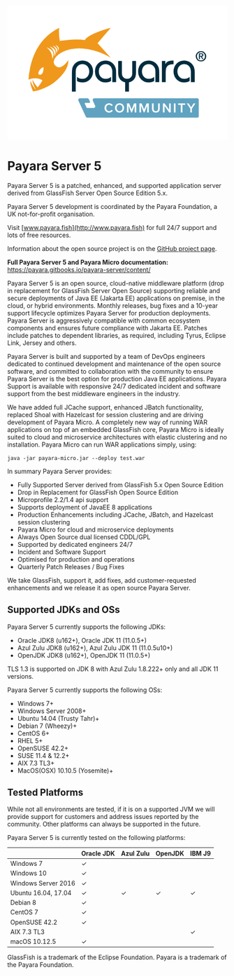 ![#badassfish](payara-logo-blue.png)

# Payara Server 5

Payara Server 5 is a patched, enhanced, and supported application server derived from GlassFish Server Open Source Edition 5.x.

Payara Server 5 development is coordinated by the Payara Foundation, a UK not-for-profit organisation.

Visit [www.payara.fish](http://www.payara.fish) for full 24/7 support and lots of free resources.

Information about the open source project is on the [GitHub project page](https://payara.github.io/Payara/).

**Full Payara Server 5 and Payara Micro documentation:** https://payara.gitbooks.io/payara-server/content/ 

Payara Server 5 is an open source, cloud-native middleware platform (drop in replacement for GlassFish Server Open Source) supporting reliable and secure deployments of Java EE (Jakarta EE) applications on premise, in the cloud, or hybrid environments. Monthly releases, bug fixes and a 10-year support lifecycle optimizes Payara Server for production deployments. Payara Server is aggressively compatible with common ecosystem components and ensures future compliance with Jakarta EE. Patches include patches to dependent libraries, as required, including Tyrus, Eclipse Link, Jersey and others. 

Payara Server is built and supported by a team of DevOps engineers dedicated to continued development and maintenance of the open source software, and committed to collaboration with the community to ensure Payara Server is the best option for production Java EE applications. Payara Support is available with responsive 24/7 dedicated incident and software support from the best middleware engineers in the industry.

We have added full JCache support, enhanced JBatch functionality, replaced Shoal with Hazelcast for session clustering and are driving development of Payara Micro. A completely new way of running WAR applications on top of an embedded GlassFish core, Payara Micro is ideally suited to cloud and microservice architectures with elastic clustering and no installation. Payara Micro can run WAR applications simply, using:

```Shell
java -jar payara-micro.jar --deploy test.war
```

In summary Payara Server provides:

* Fully Supported Server derived from GlassFish 5.x Open Source Edition
* Drop in Replacement for GlassFish Open Source Edition
* Microprofile 2.2/1.4 api support
* Supports deployment of JavaEE 8 applications
* Production Enhancements including JCache, JBatch, and Hazelcast session clustering
* Payara Micro for cloud and microservice deployments
* Always Open Source dual licensed CDDL/GPL
* Supported by dedicated engineers 24/7
* Incident and Software Support
* Optimised for production and operations
* Quarterly Patch Releases / Bug Fixes

We take GlassFish, support it, add fixes, add customer-requested enhancements and we release it as open source Payara Server.

## Supported JDKs and OSs

Payara Server 5 currently supports the following JDKs:

* Oracle JDK8 (u162+), Oracle JDK 11 (11.0.5+)
* Azul Zulu JDK8 (u162+), Azul Zulu JDK 11 (11.0.5u10+)
* OpenJDK JDK8 (u162+), OpenJDK 11 (11.0.5+)

TLS 1.3 is supported on JDK 8 with Azul Zulu 1.8.222+ only and all JDK 11 versions.

Payara Server 5 currently supports the following OSs:

* Windows 7+
* Windows Server 2008+
* Ubuntu 14.04 (Trusty Tahr)+
* Debian 7 (Wheezy)+
* CentOS 6+
* RHEL 5+
* OpenSUSE 42.2+
* SUSE 11.4 & 12.2+
* AIX 7.3 TL3+
* MacOS(OSX) 10.10.5 (Yosemite)+

## Tested Platforms

While not all environments are tested, if it is on a supported JVM we will provide support for customers and address issues reported by the community. Other platforms can always be supported in the future.

Payara Server 5 is currently tested on the following platforms:

|                       |Oracle JDK     |Azul Zulu      |OpenJDK        |IBM J9 |
|---                    |---            |---            |---            |---    |
|Windows 7              |✓              |               |               |       |
|Windows 10             |✓              |               |               |       |
|Windows Server 2016    |✓              |               |               |       |
|Ubuntu 16.04, 17.04    |✓              |✓              |✓              |✓      |
|Debian 8               |✓              |               |               |       |
|CentOS 7               |✓              |               |               |       |
|OpenSUSE 42.2          |✓              |               |               |       |
|AIX 7.3 TL3            |               |               |               |✓      |
|macOS      10.12.5     |✓              |               |               |       |


GlassFish is a trademark of the Eclipse Foundation.
Payara is a trademark of the Payara Foundation.

